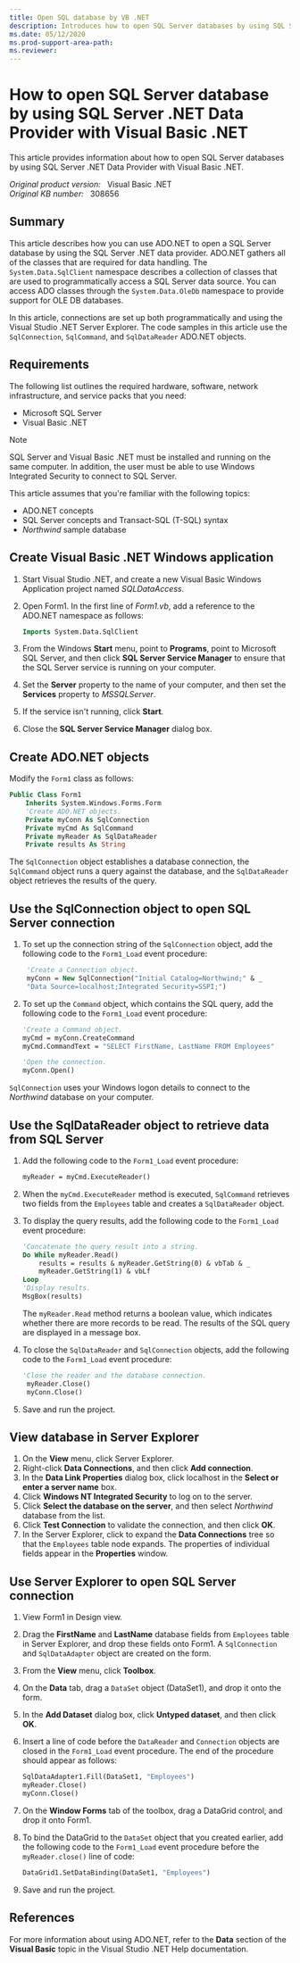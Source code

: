 ```yaml
---
title: Open SQL database by VB .NET
description: Introduces how to open SQL Server databases by using SQL Server .NET Data Provider with Visual Basic .NET.
ms.date: 05/12/2020
ms.prod-support-area-path:
ms.reviewer: 
---
```

# How to open SQL Server database by using SQL Server .NET Data Provider with Visual Basic .NET  

This article provides information about how to open SQL Server databases by using SQL Server .NET Data Provider with Visual Basic .NET.

_Original product version:_ &nbsp; Visual Basic .NET  
_Original KB number:_ &nbsp; 308656

## Summary

This article describes how you can use ADO.NET to open a SQL Server database by using the SQL Server .NET data provider. ADO.NET gathers all of the classes that are required for data handling. The `System.Data.SqlClient` namespace describes a collection of classes that are used to programmatically access a SQL Server data source. You can access ADO classes through the `System.Data.OleDb` namespace to provide support for OLE DB databases.

In this article, connections are set up both programmatically and using the Visual Studio .NET Server Explorer. The code samples in this article use the `SqlConnection`, `SqlCommand`, and `SqlDataReader` ADO.NET objects.

## Requirements

The following list outlines the required hardware, software, network infrastructure, and service packs that you need:

- Microsoft SQL Server
- Visual Basic .NET

> [!NOTE]  
> SQL Server and Visual Basic .NET must be installed and running on the same computer. In addition, the user must be able to use Windows Integrated Security to connect to SQL Server.

This article assumes that you're familiar with the following topics:

- ADO.NET concepts
- SQL Server concepts and Transact-SQL (T-SQL) syntax
- *Northwind* sample database

## Create Visual Basic .NET Windows application

1. Start Visual Studio .NET, and create a new Visual Basic Windows Application project named *SQLDataAccess*.
2. Open Form1. In the first line of *Form1.vb*, add a reference to the ADO.NET namespace as follows:

    ```vb
    Imports System.Data.SqlClient
    ```

3. From the Windows **Start** menu, point to **Programs**, point to Microsoft SQL Server, and then click **SQL Server Service Manager** to ensure that the SQL Server service is running on your computer.
4. Set the **Server** property to the name of your computer, and then set the **Services** property to *MSSQLServer*.
5. If the service isn't running, click **Start**.
6. Close the **SQL Server Service Manager** dialog box.

## Create ADO.NET objects

Modify the `Form1` class as follows:

```vb
Public Class Form1
    Inherits System.Windows.Forms.Form
    'Create ADO.NET objects.
    Private myConn As SqlConnection
    Private myCmd As SqlCommand
    Private myReader As SqlDataReader
    Private results As String
```

The `SqlConnection` object establishes a database connection, the `SqlCommand` object runs a query against the database, and the `SqlDataReader` object retrieves the results of the query.

## Use the SqlConnection object to open SQL Server connection

1. To set up the connection string of the `SqlConnection` object, add the following code to the `Form1_Load` event procedure:

    ```vb
     'Create a Connection object.
     myConn = New SqlConnection("Initial Catalog=Northwind;" & _
     "Data Source=localhost;Integrated Security=SSPI;")
    ```

2. To set up the `Command` object, which contains the SQL query, add the following code to the `Form1_Load` event procedure:

    ```vb
    'Create a Command object.
    myCmd = myConn.CreateCommand
    myCmd.CommandText = "SELECT FirstName, LastName FROM Employees"

    'Open the connection.
    myConn.Open()
    ```

`SqlConnection` uses your Windows logon details to connect to the *Northwind* database on your computer.

## Use the SqlDataReader object to retrieve data from SQL Server

1. Add the following code to the `Form1_Load` event procedure:

    ```vb
    myReader = myCmd.ExecuteReader()
    ```

2. When the `myCmd.ExecuteReader` method is executed, `SqlCommand` retrieves two fields from the `Employees` table and creates a `SqlDataReader` object.
3. To display the query results, add the following code to the `Form1_Load` event procedure:

    ```vb
    'Concatenate the query result into a string.
    Do While myReader.Read()
        results = results & myReader.GetString(0) & vbTab & _
        myReader.GetString(1) & vbLf
    Loop
    'Display results.
    MsgBox(results)
    ```

    The `myReader.Read` method returns a boolean value, which indicates whether there are more records to be read. The results of the SQL query are displayed in a message box.

4. To close the `SqlDataReader` and `SqlConnection` objects, add the following code to the `Form1_Load` event procedure:

    ```vb
    'Close the reader and the database connection.
     myReader.Close()
     myConn.Close()
    ```

5. Save and run the project.

## View database in Server Explorer

1. On the **View** menu, click Server Explorer.
2. Right-click **Data Connections**, and then click **Add connection**.
3. In the **Data Link Properties** dialog box, click localhost in the **Select or enter a server name** box.
4. Click **Windows NT Integrated Security** to log on to the server.
5. Click **Select the database on the server**, and then select *Northwind* database from the list.
6. Click **Test Connection** to validate the connection, and then click **OK**.
7. In the Server Explorer, click to expand the **Data Connections** tree so that the `Employees` table node expands. The properties of individual fields appear in the **Properties** window.

## Use Server Explorer to open SQL Server connection

1. View Form1 in Design view.
2. Drag the **FirstName** and **LastName** database fields from `Employees` table in Server Explorer, and drop these fields onto Form1. A `SqlConnection` and `SqlDataAdapter` object are created on the form.
3. From the **View** menu, click **Toolbox**.
4. On the **Data** tab, drag a `DataSet` object (DataSet1), and drop it onto the form.
5. In the **Add Dataset** dialog box, click **Untyped dataset**, and then click **OK**.
6. Insert a line of code before the `DataReader` and `Connection` objects are closed in the `Form1_Load` event procedure. The end of the procedure should appear as follows:

    ```vb
    SqlDataAdapter1.Fill(DataSet1, "Employees")
    myReader.Close()
    myConn.Close()
    ```

7. On the **Window Forms** tab of the toolbox, drag a DataGrid control, and drop it onto Form1.
8. To bind the DataGrid to the `DataSet` object that you created earlier, add the following code to the `Form1_Load` event procedure before the `myReader.close()` line of code:

    ```vb
    DataGrid1.SetDataBinding(DataSet1, "Employees")
    ```

9. Save and run the project.

## References

For more information about using ADO.NET, refer to the **Data** section of the **Visual Basic** topic in the Visual Studio .NET Help documentation.
